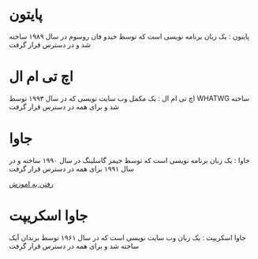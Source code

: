 <h1>پایتون</h1>

<p>پایتون : یک زبان برنامه نویسی است که توسط خیدو فان روسوم در سال ۱۹۸۹
ساخته شد و در دسترس قرار گرفت</p>

<h1>اچ تی ام ال</h1>

<p>اچ تی ام ال : یک مکمل وب سایت نویسی که در سال ۱۹۹۳ توسط WHATWG ساخته شد و برای همه در دسترس قرار گرفت</p>

<h1>جاوا</h1>

<p>جاوا : یک زبان برنامه نویسی است که توسط جیمز گاسلینگ در سال ۱۹۹۰ ساخته و در سال ۱۹۹۱ برای همه در دسترس قرار گرفت</p>

<a href="url">رفتن به اموزش</a>

<h1>جاوا اسکریپت</h1>

<p>جاوا اسکریپت : یک زبان وب سایت نویسی است که در سال ۱۹۶۱ توسط برندان آیک ساخته شد و برای همه در دسترس قرار گرفت</p>
